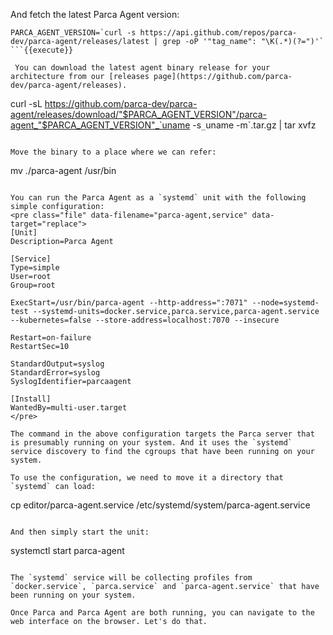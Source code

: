 And fetch the latest Parca Agent version:

```
PARCA_AGENT_VERSION=`curl -s https://api.github.com/repos/parca-dev/parca-agent/releases/latest | grep -oP '"tag_name": "\K(.*)(?=")'`
```{{execute}}

 You can download the latest agent binary release for your architecture from our [releases page](https://github.com/parca-dev/parca-agent/releases).

```
curl -sL https://github.com/parca-dev/parca-agent/releases/download/"$PARCA_AGENT_VERSION"/parca-agent_"$PARCA_AGENT_VERSION"_`uname -s`_`uname -m`.tar.gz | tar xvfz
```{{execute}}

Move the binary to a place where we can refer:
```
mv ./parca-agent /usr/bin
```{{execute}}

You can run the Parca Agent as a `systemd` unit with the following simple configuration:
<pre class="file" data-filename="parca-agent,service" data-target="replace">
[Unit]
Description=Parca Agent

[Service]
Type=simple
User=root
Group=root

ExecStart=/usr/bin/parca-agent --http-address=":7071" --node=systemd-test --systemd-units=docker.service,parca.service,parca-agent.service --kubernetes=false --store-address=localhost:7070 --insecure

Restart=on-failure
RestartSec=10

StandardOutput=syslog
StandardError=syslog
SyslogIdentifier=parcaagent

[Install]
WantedBy=multi-user.target
</pre>

The command in the above configuration targets the Parca server that is presumably running on your system. And it uses the `systemd` service discovery to find the cgroups that have been running on your system.

To use the configuration, we need to move it a directory that `systemd` can load:
```
cp editor/parca-agent.service /etc/systemd/system/parca-agent.service
```{{execute}}

And then simply start the unit:
```
systemctl start parca-agent
```{{execute}}

The `systemd` service will be collecting profiles from `docker.service`, `parca.service` and `parca-agent.service` that have been running on your system.

Once Parca and Parca Agent are both running, you can navigate to the web interface on the browser. Let's do that.
